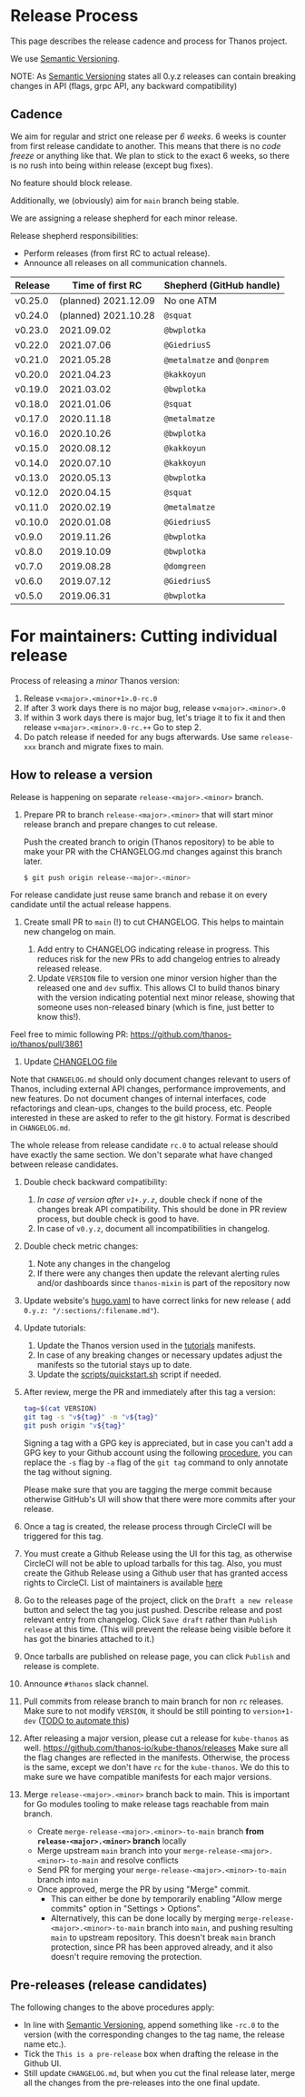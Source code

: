 # Release Process

This page describes the release cadence and process for Thanos project.

We use [Semantic Versioning](http://semver.org/).

NOTE: As [Semantic Versioning](http://semver.org/spec/v2.0.0.html) states all 0.y.z releases can contain breaking changes in API (flags, grpc API, any backward compatibility)

## Cadence

We aim for regular and strict one release per *6 weeks*. 6 weeks is counter from first release candidate to another. This means that there is no *code freeze* or anything like that. We plan to stick to the exact 6 weeks, so there is no rush into being within release (except bug fixes).

No feature should block release.

Additionally, we (obviously) aim for `main` branch being stable.

We are assigning a release shepherd for each minor release.

Release shepherd responsibilities:

* Perform releases (from first RC to actual release).
* Announce all releases on all communication channels.

| Release | Time of first RC     | Shepherd (GitHub handle)    |
|---------|----------------------|-----------------------------|
| v0.25.0 | (planned) 2021.12.09 | No one ATM                  |
| v0.24.0 | (planned) 2021.10.28 | `@squat`                    |
| v0.23.0 | 2021.09.02           | `@bwplotka`                 |
| v0.22.0 | 2021.07.06           | `@GiedriusS`                |
| v0.21.0 | 2021.05.28           | `@metalmatze` and `@onprem` |
| v0.20.0 | 2021.04.23           | `@kakkoyun`                 |
| v0.19.0 | 2021.03.02           | `@bwplotka`                 |
| v0.18.0 | 2021.01.06           | `@squat`                    |
| v0.17.0 | 2020.11.18           | `@metalmatze`               |
| v0.16.0 | 2020.10.26           | `@bwplotka`                 |
| v0.15.0 | 2020.08.12           | `@kakkoyun`                 |
| v0.14.0 | 2020.07.10           | `@kakkoyun`                 |
| v0.13.0 | 2020.05.13           | `@bwplotka`                 |
| v0.12.0 | 2020.04.15           | `@squat`                    |
| v0.11.0 | 2020.02.19           | `@metalmatze`               |
| v0.10.0 | 2020.01.08           | `@GiedriusS`                |
| v0.9.0  | 2019.11.26           | `@bwplotka`                 |
| v0.8.0  | 2019.10.09           | `@bwplotka`                 |
| v0.7.0  | 2019.08.28           | `@domgreen`                 |
| v0.6.0  | 2019.07.12           | `@GiedriusS`                |
| v0.5.0  | 2019.06.31           | `@bwplotka`                 |

# For maintainers: Cutting individual release

Process of releasing a *minor* Thanos version:

1. Release `v<major>.<minor+1>.0-rc.0`
2. If after 3 work days there is no major bug, release `v<major>.<minor>.0`
3. If within 3 work days there is major bug, let's triage it to fix it and then release `v<major>.<minor>.0-rc.++` Go to step 2.
4. Do patch release if needed for any bugs afterwards. Use same `release-xxx` branch and migrate fixes to main.

## How to release a version

Release is happening on separate `release-<major>.<minor>` branch.

1. Prepare PR to branch `release-<major>.<minor>` that will start minor release branch and prepare changes to cut release.

   Push the created branch to origin (Thanos repository) to be able to make your PR with the CHANGELOG.md changes against this branch later.

   ```bash
   $ git push origin release-<major>.<minor>
   ```

For release candidate just reuse same branch and rebase it on every candidate until the actual release happens.

1. Create small PR to `main` (!) to cut CHANGELOG. This helps to maintain new changelog on main.

   1. Add entry to CHANGELOG indicating release in progress. This reduces risk for the new PRs to add changelog entries to already released release.
   2. Update `VERSION` file to version one minor version higher than the released one and `dev` suffix. This allows CI to build thanos binary with the version indicating potential next minor release, showing that someone uses non-released binary (which is fine, just better to know this!).

Feel free to mimic following PR: https://github.com/thanos-io/thanos/pull/3861

1. Update [CHANGELOG file](../CHANGELOG.md)

Note that `CHANGELOG.md` should only document changes relevant to users of Thanos, including external API changes, performance improvements, and new features. Do not document changes of internal interfaces, code refactorings and clean-ups, changes to the build process, etc. People interested in these are asked to refer to the git history. Format is described in `CHANGELOG.md`.

The whole release from release candidate `rc.0` to actual release should have exactly the same section. We don't separate what have changed between release candidates.

1. Double check backward compatibility:

   1. *In case of version after `v1+.y.z`*, double check if none of the changes break API compatibility. This should be done in PR review process, but double check is good to have.
   2. In case of `v0.y.z`, document all incompatibilities in changelog.

2. Double check metric changes:

   1. Note any changes in the changelog
   2. If there were any changes then update the relevant alerting rules and/or dashboards since `thanos-mixin` is part of the repository now

3. Update website's [hugo.yaml](https://github.com/thanos-io/thanos/blob/main/website/hugo.yaml) to have correct links for new release ( add `0.y.z: "/:sections/:filename.md"`).

4. Update tutorials:

   1. Update the Thanos version used in the [tutorials](../tutorials) manifests.
   2. In case of any breaking changes or necessary updates adjust the manifests so the tutorial stays up to date.
   3. Update the [scripts/quickstart.sh](https://github.com/thanos-io/thanos/blob/main/scripts/quickstart.sh) script if needed.

5. After review, merge the PR and immediately after this tag a version:

   ```bash
   tag=$(cat VERSION)
   git tag -s "v${tag}" -m "v${tag}"
   git push origin "v${tag}"
   ```

   Signing a tag with a GPG key is appreciated, but in case you can't add a GPG key to your Github account using the following [procedure](https://help.github.com/articles/generating-a-gpg-key/), you can replace the `-s` flag by `-a` flag of the `git tag` command to only annotate the tag without signing.

   Please make sure that you are tagging the merge commit because otherwise GitHub's UI will show that there were more commits after your release.

6. Once a tag is created, the release process through CircleCI will be triggered for this tag.

7. You must create a Github Release using the UI for this tag, as otherwise CircleCI will not be able to upload tarballs for this tag. Also, you must create the Github Release using a Github user that has granted access rights to CircleCI. List of maintainers is available [here](../MAINTAINERS.md)

8. Go to the releases page of the project, click on the `Draft a new release` button and select the tag you just pushed. Describe release and post relevant entry from changelog. Click `Save draft` rather than `Publish release` at this time. (This will prevent the release being visible before it has got the binaries attached to it.)

9. Once tarballs are published on release page, you can click `Publish` and release is complete.

10. Announce `#thanos` slack channel.

11. Pull commits from release branch to main branch for non `rc` releases. Make sure to not modify `VERSION`, it should be still pointing to `version+1-dev` ([TODO to automate this](https://github.com/thanos-io/thanos/issues/4741))

12. After releasing a major version, please cut a release for `kube-thanos` as well. https://github.com/thanos-io/kube-thanos/releases Make sure all the flag changes are reflected in the manifests. Otherwise, the process is the same, except we don't have `rc` for the `kube-thanos`. We do this to make sure we have compatible manifests for each major versions.

13. Merge `release-<major>.<minor>` branch back to main. This is important for Go modules tooling to make release tags reachable from main branch. 

    - Create `merge-release-<major>.<minor>-to-main` branch **from `release-<major>.<minor>` branch** locally
    - Merge upstream `main` branch into your `merge-release-<major>.<minor>-to-main` and resolve conflicts
    - Send PR for merging your `merge-release-<major>.<minor>-to-main` branch into `main`
    - Once approved, merge the PR by using "Merge" commit.
       - This can either be done by temporarily enabling "Allow merge commits" option in "Settings > Options".
       - Alternatively, this can be done locally by merging `merge-release-<major>.<minor>-to-main` branch into `main`, and pushing resulting `main` to upstream repository. This doesn't break `main` branch protection, since PR has been approved already, and it also doesn't require removing the protection.

## Pre-releases (release candidates)

The following changes to the above procedures apply:

* In line with [Semantic Versioning](http://semver.org/), append something like `-rc.0` to the version (with the corresponding changes to the tag name, the release name etc.).
* Tick the `This is a pre-release` box when drafting the release in the Github UI.
* Still update `CHANGELOG.md`, but when you cut the final release later, merge all the changes from the pre-releases into the one final update.
